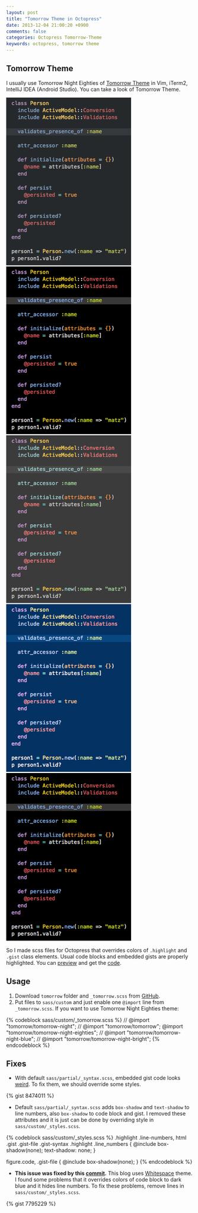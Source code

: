 ```yaml
---
layout: post
title: "Tomorrow Theme in Octopress"
date: 2013-12-04 21:00:20 +0900
comments: false
categories: Octopress Tomorrow-Theme
keywords: octopress, tomorrow theme
---
```


## Tomorrow Theme

I usually use Tomorrow Night Eighties of [Tomorrow Theme][] in Vim, iTerm2, IntelliJ IDEA (Android Studio). You can take a look of Tomorrow Theme.

[Tomorrow Theme]: https://github.com/chriskempson/tomorrow-theme

![Tomorrow Night Look][]
![Tomorrow Look][]
![Tomorrow Night Eighties Look][]
![Tomorrow Night Blue Look][]
![Tomorrow Night Bright][]

[Tomorrow Night Look]: https://github.com/ChrisKempson/Tomorrow-Theme/raw/master/Images/Tomorrow-Night.png
[Tomorrow Look]: https://github.com/ChrisKempson/Tomorrow-Theme/raw/master/Images/Tomorrow-Night-Bright.png
[Tomorrow Night Eighties Look]: https://github.com/ChrisKempson/Tomorrow-Theme/raw/master/Images/Tomorrow-Night-Eighties.png
[Tomorrow Night Blue Look]: https://github.com/ChrisKempson/Tomorrow-Theme/raw/master/Images/Tomorrow-Night-Blue.png
[Tomorrow Night Bright]: https://github.com/ChrisKempson/Tomorrow-Theme/raw/master/Images/Tomorrow-Night-Bright.png

So I made scss files for Octopress that overrides colors of `.highlight` and `.gist` class elements. Usual code blocks and embedded gists are properly highlighted. You can [preview][Syntax Highlighting Test] and get the [code][yous.github.io/sass/custom].

[Syntax Highlighting Test]: /2013/12/03/syntax-highlighting-test/
[yous.github.io/sass/custom]: https://github.com/yous/yous.github.io/tree/source/sass/custom

<!-- more -->

## Usage

1. Download `tomorrow` folder and `_tomorrow.scss` from [GitHub][yous.github.io/sass/custom].
2. Put files to `sass/custom` and just enable one `@import` line from `_tomorrow.scss`. If you want to use Tomorrow Night Eighties theme:

[custom]: https://github.com/yous/yous.github.io/tree/source/sass/custom

{% codeblock sass/custom/_tomorrow.scss %}
// @import "tomorrow/tomorrow-night";
// @import "tomorrow/tomorrow";
@import "tomorrow/tomorrow-night-eighties";
// @import "tomorrow/tomorrow-night-blue";
// @import "tomorrow/tomorrow-night-bright";
{% endcodeblock %}

## Fixes

- With default `sass/partial/_syntax.scss`, embedded gist code looks [weird][]. To fix them, we should override some styles.

[weird]: http://devspade.com/blog/2013/08/06/fixing-gist-embeds-in-octopress/

{% gist 8474011 %}

- Default `sass/partial/_syntax.scss` adds `box-shadow` and `text-shadow` to line numbers, also `box-shadow` to code block and gist. I removed these attributes and it is just can be done by overriding style in `sass/custom/_styles.scss`.

{% codeblock sass/custom/_styles.scss %}
.highlight .line-numbers, html .gist .gist-file .gist-syntax .highlight .line_numbers {
  @include box-shadow(none);
  text-shadow: none;
}

figure.code, .gist-file {
  @include box-shadow(none);
}
{% endcodeblock %}

- **This issue was fixed by this [commit][].** This blog uses [Whitespace][] theme. I found some problems that it overrides colors of code block to dark blue and it hides line numbers. To fix these problems, remove lines in `sass/custom/_styles.scss`.

[commit]: https://github.com/lucaslew/whitespace/commit/b047f268c804808fb8e2d6a17cbfe8669b9da6b4
[Whitespace]: https://github.com/lucaslew/whitespace

{% gist 7795229 %}
